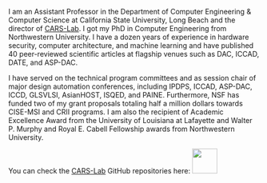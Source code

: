 I am an Assistant Professor in the Department of Computer Engineering & Computer Science at California State University, Long Beach and the director of [CARS-Lab](https://aminrezaei.com/cars-lab). I got my PhD in Computer Engineering from Northwestern University. I have a dozen years of experience in hardware security, computer architecture, and machine learning and have published 40 peer-reviewed scientific articles at flagship venues such as DAC, ICCAD, DATE, and ASP-DAC.

I have served on the technical program committees and as session chair of major design automation conferences, including IPDPS, ICCAD, ASP-DAC, ICCD, GLSVLSI, AsianHOST, ISQED, and PAINE. Furthermore, NSF has funded two of my grant proposals totaling half a million dollars towards CISE-MSI and CRII programs. I am also the recipient of Academic Excellence Award from the University of Louisiana at Lafayette and Walter P. Murphy and Royal E. Cabell Fellowship awards from Northwestern University.

You can check the [CARS-Lab](https://aminrezaei.com/cars-lab) GitHub repositories here: <a href="https://github.com/cars-lab-repo" target="_blank"><img src="https://aminrezaei.com/images/GitHub.png" alt="" width="50" height="50"/></a> 

<a href="https://www.linkedin.com/in/amin-rezaei" target="_blank"><img src="https://img.shields.io/badge/LinkedIn-0077B5?style=for-the-badge&logo=linkedin&logoColor=white" alt=""/></a> 
<a href="https://www.researchgate.net/profile/Amin-Rezaei-2" target="_blank"><img src="https://img.shields.io/badge/Research_Gate-00CCBB.svg?&style=for-the-badge&logo=ResearchGate&logoColor=white" alt=""/></a>
<a href="https://scholar.google.com/citations?user=rT9gUUAAAAAJ&hl=" target="_blank"><img src="https://img.shields.io/badge/Google_Scholar-4285F4?style=for-the-badge&logo=google-scholar&logoColor=white" alt=""/></a>

<!---
r3zaei/r3zaei is a ✨ special ✨ repository because its `README.md` (this file) appears on your GitHub profile.
You can click the Preview link to take a look at your changes.
- 👋 Hi, I’m @r3zaei
- 👀 I’m interested in ...
- 🌱 I’m currently learning ...
- 💞️ I’m looking to collaborate on ...
- 📫 How to reach me ...


--->
